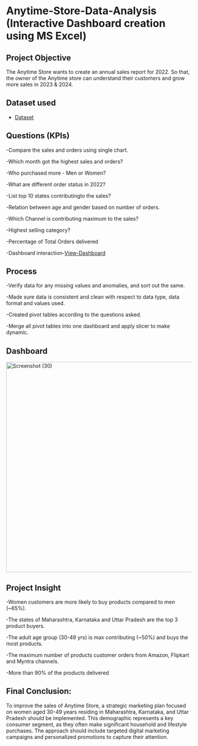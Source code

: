 # Anytime-Store-Data-Analysis (Interactive Dashboard creation using MS Excel)
## Project Objective
The Anytime Store wants to create an annual sales report for 2022. So that, the owner of the Anytime store can understand their customers and grow more sales in 2023 & 2024.
## Dataset used
- <a href="https://github.com/Satyabrata1155/Anytime-Store-Data-Analysis/commit/99401ac98a60930c2bf46a911e540c12bbc643e4">Dataset</a>
## Questions (KPIs)
-Compare the sales and orders using single chart.

-Which month got the highest sales and orders?

-Who purchased more - Men or Women?

-What are different order status in 2022?

-List top 10 states contributingto the sales?

-Relation between age and gender based on number of orders.

-Which Channel is contributing maximum to the sales?

-Highest selling category?

-Percentage of Total Orders delivered

-Dashboard interaction-<a href="https://github.com/Satyabrata1155/Anytime-Store-Data-Analysis/commit/b58867afd5e15947fd022aec47ddab8dbc187016">View-Dashboard</a>

## Process
-Verify data for any missing values and anomalies, and sort out the same.

-Made sure data is consistent and clean with respect to data type, data format and values used.

-Created pivot tables according to the questions asked.

-Merge all pivot tables into one dashboard and apply slicer to make dynamic.

## Dashboard
<img width="1596" height="570" alt="Screenshot (30)" src="https://github.com/user-attachments/assets/9c77be1e-6a04-4339-a14b-0675dcbabc1c" />

## Project Insight

-Women customers are more likely to buy products compared to men (~65%).

-The states of Maharashtra, Karnataka and Uttar Pradesh are the top 3 product buyers.

-The adult age group (30-49 yrs) is max contributing (~50%) and buys the most products.

-The maximum number of products customer orders from Amazon, Flipkart and Myntra channels.

-More than 90% of the products delivered

## Final Conclusion:

To improve the sales of Anytime Store, a strategic marketing plan focused on women aged 30-49 years residing in Maharashtra, Karnataka, and Uttar Pradesh should be implemented. This demographic represents a key consumer segment, as they often make significant household and lifestyle purchases. The approach should include targeted digital marketing campaigns and personalized promotions to capture their attention.




